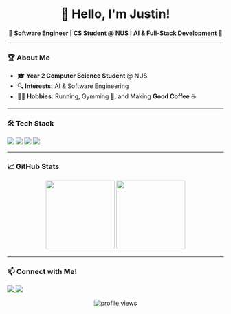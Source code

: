 <h1 align="center">👋 Hello, I'm Justin!</h1>

<p align="center">
🚀 <b>Software Engineer | CS Student @ NUS | AI & Full-Stack Development</b> 🚀  
</p>

---

### 🏆 About Me  
- 🎓 **Year 2 Computer Science Student** @ NUS  
- 🔍 **Interests:** AI & Software Engineering
- 🏃‍♂️ **Hobbies:** Running, Gymming 💪, and Making **Good Coffee** ☕  

---

### 🛠️ Tech Stack  
<p>
  <img src="https://img.shields.io/badge/Java-ED8B00?style=for-the-badge&logo=java&logoColor=white" />
  <img src="https://img.shields.io/badge/Python-3776AB?style=for-the-badge&logo=python&logoColor=white" />
  <img src="https://img.shields.io/badge/JavaScript-F7DF1E?style=for-the-badge&logo=javascript&logoColor=black" />
  <img src="https://img.shields.io/badge/React-61DAFB?style=for-the-badge&logo=react&logoColor=black" />
</p>

---

### 📈 GitHub Stats  
<p align="center">
  <img src="https://github-readme-stats.vercel.app/api?username=Justin-Yeo&show_icons=true&theme=radical" height="160px"/>
  <img src="https://github-readme-stats.vercel.app/api/top-langs/?username=Justin-Yeo&layout=compact&theme=radical" height="160px"/>
</p>

---

### 📫 Connect with Me!  
<p>
  <a href="https://www.linkedin.com/in/justin-yeo-jun-chen/" target="_blank">
    <img src="https://img.shields.io/badge/-LinkedIn-blue?style=for-the-badge&logo=Linkedin&logoColor=white" />
  </a>
  <a href="https://github.com/Justin-Yeo" target="_blank">
    <img src="https://img.shields.io/badge/-GitHub-181717?style=for-the-badge&logo=github" />
  </a>
</p>

<p align="center">
  <img src="https://komarev.com/ghpvc/?username=Justin-Yeo&color=blue&style=flat-square" alt="profile views"/>
</p>
